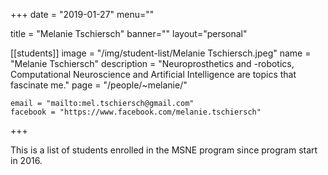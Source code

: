 
+++
date = "2019-01-27"
menu=""


title = "Melanie Tschiersch"
banner=""
layout="personal"

[[students]]
    image = "/img/student-list/Melanie Tschiersch.jpeg"
    name = "Melanie Tschiersch"
    description = "Neuroprosthetics and -robotics, Computational Neuroscience and Artificial Intelligence are topics that fascinate me."
    page = "/people/~melanie/"

    email = "mailto:mel.tschiersch@gmail.com"
    facebook = "https://www.facebook.com/melanie.tschiersch"


+++

This is a list of students enrolled in the MSNE program since program start in 2016.

